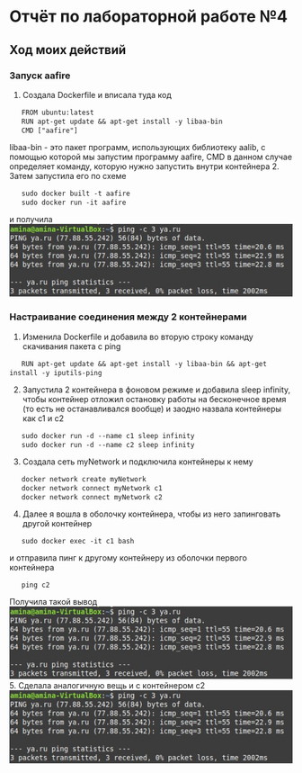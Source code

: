 # Отчёт по лабораторной работе №4
## Ход моих действий
### Запуск aafire
1. Создала Dockerfile и вписала туда код
```
   FROM ubuntu:latest
   RUN apt-get update && apt-get install -y libaa-bin
   CMD ["aafire"]
```
   libaa-bin - это пакет программ, использующих библиотеку aalib, с помощью которой мы запустим программу aafire, CMD в данном случае определяет команду, которую нужно запустить внутри контейнера
2. Затем запустила его по схеме 
```
   sudo docker built -t aafire
   sudo docker run -it aafire
```
   и получила
   ![Image alt](https://github.com/amina339/-3-/blob/main/photo_5246957346054334328_x.jpg)
### Настраивание соединения между 2 контейнерами
1. Изменила Dockerfile и добавила во вторую строку команду скачивания пакета с ping
```
   RUN apt-get update && apt-get install -y libaa-bin && apt-get install -y iputils-ping
``` 
2. Запустила 2 контейнера в фоновом режиме и добавила sleep infinity, чтобы контейнер отложил остановку работы на бесконечное время (то есть не останавливался вообще) и заодно назвала контейнеры как c1 и c2
```
   sudo docker run -d --name c1 sleep infinity
   sudo docker run -d --name c2 sleep infinity
``` 
3. Создала сеть myNetwork и подключила контейнеры к нему
```
   docker network create myNetwork
   docker network connect myNetwork c1
   docker network connect myNetwork c2
```
4. Далее я вошла в оболочку контейнера, чтобы из него запинговать другой контейнер
```
   sudo docker exec -it c1 bash
```
   и отправила пинг к другому контейнеру из оболочки первого контейнера
```
   ping c2
```
   Получила такой вывод
   ![Image alt](https://github.com/amina339/-3-/blob/main/photo_5246957346054334328_x.jpg)
5. Сделала аналогичную вещь и с контейнером c2
   ![Image alt](https://github.com/amina339/-3-/blob/main/photo_5246957346054334328_x.jpg)
